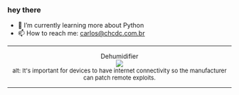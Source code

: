 ### hey there 

- :seedling: I’m currently learning more about Python
- :mailbox: How to reach me: carlos@chcdc.com.br


---


<!-- xkcd -->
<p align="center">Dehumidifier</br><img src=https://imgs.xkcd.com/comics/dehumidifier.png></br><font size =2>alt: It's important for devices to have internet connectivity so the manufacturer can patch remote exploits.</br></font></p></table></p> 


<!-- xkcd -->
---
